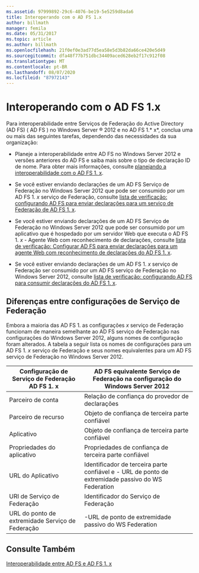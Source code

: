 ```yaml
---
ms.assetid: 97999892-29c6-4076-be19-5e5259d8ada6
title: Interoperando com o AD FS 1.x
author: billmath
manager: femila
ms.date: 05/31/2017
ms.topic: article
ms.author: billmath
ms.openlocfilehash: 21f0ef0e3ad77d5ea58e5d3b82da66ce420e5d49
ms.sourcegitcommit: dfa48f77b751dbc34409aced628eb2f17c912f08
ms.translationtype: MT
ms.contentlocale: pt-BR
ms.lasthandoff: 08/07/2020
ms.locfileid: "87972143"
---
```

# <a name="interoperating-with-ad-fs-1x"></a>Interoperando com o AD FS 1.x

Para interoperabilidade entre Serviços de Federação do Active Directory (AD FS) \( AD FS \) no Windows Server &reg; 2012 e no AD FS 1.* x*, conclua uma ou mais das seguintes tarefas, dependendo das necessidades da sua organização:

-   Planeje a interoperabilidade entre AD FS no Windows Server 2012 e versões anteriores do AD FS e saiba mais sobre o tipo de declaração ID de nome. Para obter mais informações, consulte [planejando a interoperabilidade com o AD FS 1. x](/previous-versions/windows/it-pro/windows-server-2012-R2-and-2012/ff678040(v=ws.11)).

-   Se você estiver enviando declarações de um AD FS Serviço de Federação no Windows Server 2012 que pode ser consumido por um AD FS 1. *x* serviço de Federação, consulte [lista de verificação: configurando AD FS para enviar declarações para um serviço de Federação de AD FS 1. x](Checklist--Configuring-AD-FS-to-Send-Claims-to-an-AD-FS-1.x-Federation-Service.md).

-   Se você estiver enviando declarações de um AD FS Serviço de Federação no Windows Server 2012 que pode ser consumido por um aplicativo que é hospedado por um servidor Web que executa o AD FS 1. *x* \- Agente Web com reconhecimento de declarações, consulte [lista de verificação: Configurar AD FS para enviar declarações para um agente Web com reconhecimento de declarações do AD FS 1. x](Checklist--Configuring-AD-FS-to-Send-Claims-to-an-AD-FS-1.x-Claims-Aware-Web-Agent.md).

-   Se você estiver enviando declarações de um AD FS 1. *x* serviço de Federação ser consumido por um AD FS serviço de Federação no Windows Server 2012, consulte [lista de verificação: configurando AD FS para consumir declarações do AD FS 1. x](Checklist--Configuring-AD-FS--to-Consume-Claims-from-AD-FS-1.x.md).

## <a name="differences-between-federation-service-settings"></a>Diferenças entre configurações de Serviço de Federação
Embora a maioria das AD FS 1. as configurações *x* serviço de Federação funcionam de maneira semelhante ao AD FS serviço de Federação nas configurações do Windows Server 2012, alguns nomes de configuração foram alterados. A tabela a seguir lista os nomes de configurações para um AD FS 1. *x* serviço de Federação e seus nomes equivalentes para um AD FS serviço de Federação no Windows Server 2012.

|Configuração de Serviço de Federação AD FS 1. x|AD FS equivalente Serviço de Federação na configuração do Windows Server 2012
|----------------------------------------|----------------------------------------------------------------------------------------------------------
|Parceiro de conta|Relação de confiança do provedor de declarações
|Parceiro de recurso|Objeto de confiança de terceira parte confiável
|Aplicativo|Objeto de confiança de terceira parte confiável
|Propriedades do aplicativo|Propriedades de confiança de terceira parte confiável
|URL do Aplicativo|Identificador de terceira parte confiável e \- URL de ponto de extremidade passivo do WS Federation
|URI de Serviço de Federação|Identificador do Serviço de Federação
|URL do ponto de extremidade Serviço de Federação|\-URL de ponto de extremidade passivo do WS Federation

## <a name="see-also"></a>Consulte Também
[Interoperabilidade entre AD FS e AD FS 1. x](https://go.microsoft.com/fwlink/?LinkId=200776)

